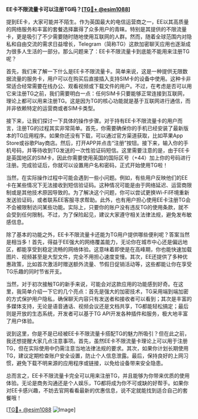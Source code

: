 **EE卡不限流量卡可以注册TG吗？[[TG💪+ @esim1088](https://t.me/s/esim1088)]**

提到EE卡，大家可能并不陌生。作为英国最大的电信运营商之一，EE以其高质量的网络服务和丰富的套餐选择赢得了众多用户的青睐。特别是其提供的不限流量卡，更是吸引了不少需要随时随地使用互联网的人群。然而，随着全球范围内对隐私和自由交流的需求日益增长，Telegram（简称TG）这款加密聊天应用也逐渐成为很多人生活的一部分。那么问题来了：EE卡不限流量卡到底能不能用来注册TG呢？

首先，我们来了解一下什么是EE卡不限流量卡。简单来说，这是一种提供无限数据流量的服务卡，用户可以在购买后直接插入支持SIM卡的设备中使用。这种卡非常适合经常需要在线办公、观看视频或下载文件的用户。不过，在考虑是否可以用它来注册TG之前，我们需要明白一点：任何SIM卡只要能够正常连接到互联网，理论上都可以用来注册TG。这是因为TG的核心功能就是基于互联网进行通信，而并非依赖特定的运营商或者SIM卡类型。

接下来，让我们探讨一下具体的操作步骤。对于持有EE卡不限流量卡的用户而言，注册TG的过程其实非常简单。首先，你需要确保你的手机已经安装了最新版本的TG应用程序。如果你还没有下载，可以通过官方渠道获取，比如苹果App Store或谷歌Play商店。然后，打开APP并点击“注册”按钮。接下来，输入你的手机号码，并等待收到TG发送的一次性验证码短信。这里需要注意的是，由于EE卡是英国地区的SIM卡，因此你需要使用英国的国际区号（+44）加上你的号码进行注册。完成验证后，你就可以设置用户名和密码，正式开始使用TG啦！

当然，在实际操作过程中可能会遇到一些小问题。例如，有些用户反映他们的EE卡在某些情况下无法接收到短信验证码。这种情况可能是由于网络延迟、运营商限制或是其他技术原因导致的。为了解决这个问题，你可以尝试更换Wi-Fi环境重新发送验证码，或者联系EE客服寻求帮助。此外，也有用户担心使用EE卡注册TG会不会被限制访问某些功能。实际上，只要你的账户没有违反TG的使用条款，就不会受到任何限制。不过，为了保险起见，建议大家遵守相关法律法规，避免发布敏感信息。

除了基本的功能之外，EE卡不限流量卡还能为TG用户提供哪些便利呢？答案当然是相当多！首先，得益于EE强大的网络覆盖能力，无论你在城市中心还是偏远地区，都能享受到稳定流畅的网络体验。这意味着即使是在高峰期，你也能快速加载图片、视频甚至是大型文件，完全不用担心速度变慢。其次，EE还提供了多种优惠政策，比如首次激活时赠送额外流量、节假日促销活动等，这些都能让你在享受TG乐趣的同时节省开支。

当然，对于初次接触TG的新手来说，可能会对这款应用的功能感到好奇。在这里，我简单介绍一下它的几个亮点：首先是强大的加密技术，TG采用端到端加密的方式保护用户隐私，确保聊天内容只有发送者和接收者可以看到；其次是丰富的多媒体支持，无论是语音通话、视频会议还是文档共享，TG都能轻松搞定；最后则是开放的生态系统，开发者可以基于TG API开发各种插件和服务，极大地丰富了用户体验。

说到这里，你是不是已经被EE卡不限流量卡搭配TG的魅力所吸引？但在此之前，我还想提醒大家几点注意事项。首先，虽然EE卡不限流量卡理论上可以用于注册TG，但在实际使用中仍需注意当地法律法规的要求。其次，如果你计划长期使用TG，建议定期检查账户安全设置，防止个人信息泄露。最后，保持良好的上网习惯，避免下载不明来源的应用程序或链接，以免给设备带来安全隐患。

总而言之，EE卡不限流量卡完全可以用来注册TG，并且能够为你带来优质的使用体验。无论是商务沟通还是个人娱乐，TG都将成为你不可或缺的好帮手。如果你对EE卡感兴趣，不妨去官网看看最新的优惠信息，说不定就能找到适合自己的套餐哦！

[[TG💪+ @esim1088](https://t.me/s/esim1088) ![Image](https://i.postimg.cc/4NQfJmqS/Snipaste-2025-05-13-00-14-12.png)]